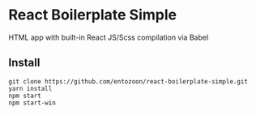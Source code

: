 # React Boilerplate Simple

HTML app with built-in React JS/Scss compilation via Babel

## Install

	git clone https://github.com/entozoon/react-boilerplate-simple.git
	yarn install
	npm start
	npm start-win
